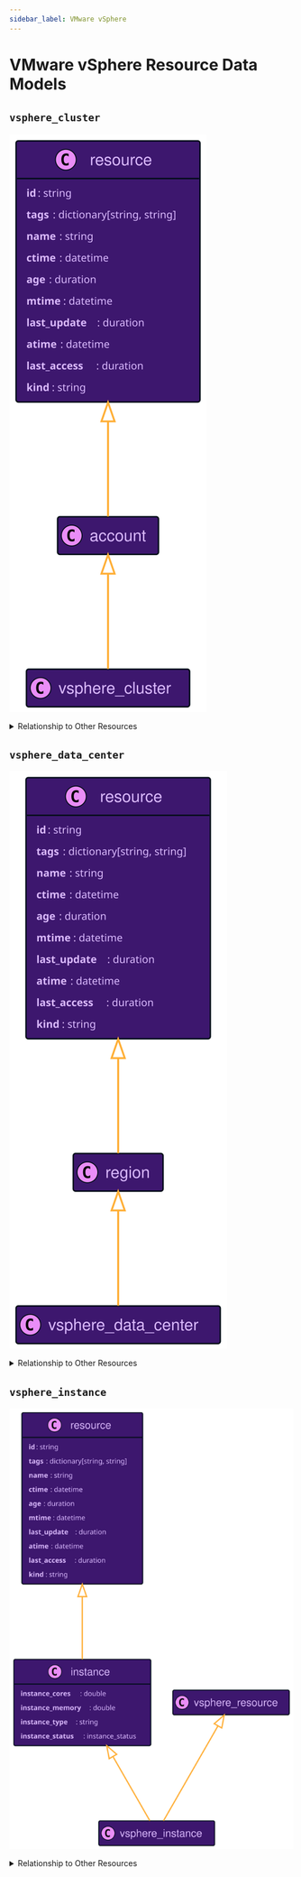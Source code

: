```yaml
---
sidebar_label: VMware vSphere
---
```


# VMware vSphere Resource Data Models

## `vsphere_cluster`

![Diagram of vsphere_cluster data model](./img/vsphere_cluster.svg)

<details>
<summary>Relationship to Other Resources</summary>
<div>

![Diagram of vsphere_cluster relationship to other resources](./img/vsphere_cluster_relationships.svg)

</div>
</details>

## `vsphere_data_center`

![Diagram of vsphere_data_center data model](./img/vsphere_data_center.svg)

<details>
<summary>Relationship to Other Resources</summary>
<div>

![Diagram of vsphere_data_center relationship to other resources](./img/vsphere_data_center_relationships.svg)

</div>
</details>

## `vsphere_instance`

![Diagram of vsphere_instance data model](./img/vsphere_instance.svg)

<details>
<summary>Relationship to Other Resources</summary>
<div>

![Diagram of vsphere_instance relationship to other resources](./img/vsphere_instance_relationships.svg)

</div>
</details>
